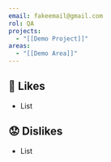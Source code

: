 ```yaml
---
email: fakeemail@gmail.com
rol: QA
projects:
  - "[[Demo Project]]"
areas:
  - "[[Demo Area]]"
---
```

## 🙂 Likes

- List

## 😟 Dislikes

- List